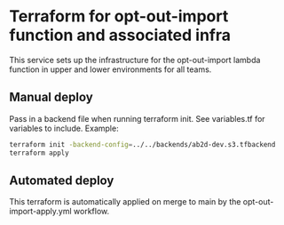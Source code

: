 # Terraform for opt-out-import function and associated infra

This service sets up the infrastructure for the opt-out-import lambda function in upper and lower environments for all teams.

## Manual deploy

Pass in a backend file when running terraform init. See variables.tf for variables to include. Example:

```bash
terraform init -backend-config=../../backends/ab2d-dev.s3.tfbackend
terraform apply
```

## Automated deploy

This terraform is automatically applied on merge to main by the opt-out-import-apply.yml workflow.
